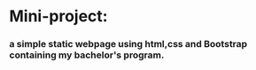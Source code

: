 # Mini-project:

### a simple static webpage using html,css and Bootstrap containing my bachelor's program. 
